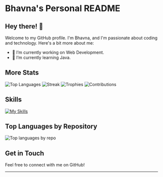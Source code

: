 # Bhavna's Personal README

## Hey there! 👋

Welcome to my GitHub profile. I'm Bhavna, and I'm passionate about coding and technology. Here's a bit more about me:

- 🔭 I’m currently working on Web Development.
- 🌱 I’m currently learning Java.

## More Stats

![Top Languages](https://github-readme-stats.vercel.app/api/top-langs/?username=bhavna3&layout=compact&theme=radical)
![Streak](https://github-readme-streak-stats.herokuapp.com/?user=bhavna3&theme=radical)
![Trophies](https://github-profile-trophy.vercel.app/?username=bhavna3&theme=radical)
![Contributions](https://github-readme-stats.vercel.app/api?username=bhavna3&show_icons=true&theme=radical)

## Skills

[![My Skills](https://skillicons.dev/icons?i=js,html,css,python)](https://skillicons.dev)

## Top Languages by Repository

![Top languages by repo](http://github-profile-summary-cards.vercel.app/api/cards/repos-per-language?username=bhavna3&theme=default)

## Get in Touch

Feel free to connect with me on GitHub!

---
